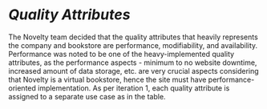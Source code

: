 # *Quality Attributes*

The Novelty team decided that the quality attributes that heavily represents the company and bookstore are performance, modifiability, and availability. Performance was noted to be one of the heavy-implemented quality attributes, as the performance aspects - minimum to no website downtime, increased amount of data storage, etc. are very crucial aspects considering that Novelty is a virtual bookstore, hence the site must have performance-oriented implementation. As per iteration 1, each quality attribute is assigned to a separate use case as in the table.
